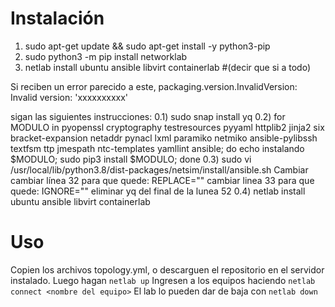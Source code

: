 # Instalación
1) sudo apt-get update && sudo apt-get install -y python3-pip
2) sudo python3 -m pip install networklab
3) netlab install ubuntu ansible libvirt containerlab #(decir que si a todo)

Si reciben un error parecido a este,
packaging.version.InvalidVersion: Invalid version: 'xxxxxxxxxx'

sigan las siguientes instrucciones:
0.1) sudo snap install yq
0.2) for MODULO in  pyopenssl cryptography testresources pyyaml httplib2 jinja2 six bracket-expansion netaddr pynacl lxml paramiko netmiko ansible-pylibssh textfsm ttp jmespath ntc-templates yamllint ansible; do echo instalando $MODULO; sudo pip3 install $MODULO; done
0.3) sudo vi /usr/local/lib/python3.8/dist-packages/netsim/install/ansible.sh
Cambiar cambiar línea 32 para que quede: REPLACE=""
cambiar linea 33 para que quede: IGNORE=""
eliminar yq del final de la lunea 52
0.4) netlab install ubuntu ansible libvirt containerlab

# Uso
Copien los archivos topology.yml, o descarguen el repositorio en el servidor instalado.
Luego hagan `netlab up`
Ingresen a los equipos haciendo `netlab connect <nombre del equipo>`
El lab lo pueden dar de baja con `netlab down`

